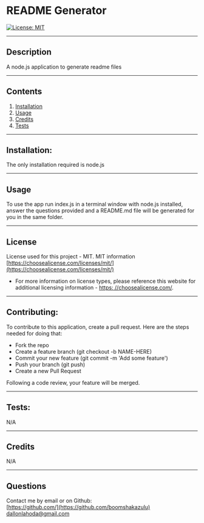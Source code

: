 # README Generator

  [![License: MIT](https://img.shields.io/badge/License-MIT-yellow.svg)](https://opensource.org/licenses/MIT)
  
---

## Description

  A node.js application to generate readme files

---
## Contents
1. [Installation](#installation)
2. [Usage](#usage)
3. [Credits](#credits)
4. [Tests](#tests)
  
---

## Installation:

  The only installation required is node.js
  
---

## Usage

  To use the app run index.js in a terminal window with node.js installed, answer the questions provided and a README.md file will be generated for you in the same folder.

---


  ## License
  License used for this project - MIT.
  MIT information [https://choosealicense.com/licenses/mit/](https://choosealicense.com/licenses/mit/)
  * For more information on license types, please reference this website
  for additional licensing information - [https: //choosealicense.com/](https://choosealicense.com/).

---


## Contributing:
  
  To contribute to this application, create a pull request.
  Here are the steps needed for doing that:
  - Fork the repo
  - Create a feature branch (git checkout -b NAME-HERE)
  - Commit your new feature (git commit -m 'Add some feature')
  - Push your branch (git push)
  - Create a new Pull Request

  Following a code review, your feature will be merged.


---

## Tests:

  N/A

---

## Credits

  N/A

---

## Questions

  Contact me by email or on Github:<br>
  [https://github.com/](https://github.com/boomshakazulu)<br>
  [dallonlahoda@gmail.com](dallonlahoda@gmail.com)
